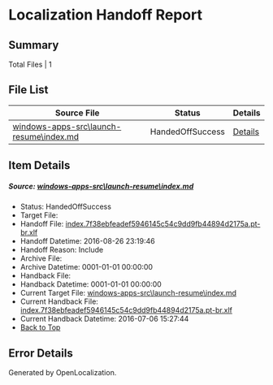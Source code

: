 # <a name='report-top'></a> Localization Handoff Report

## Summary
 Total Files | 1

## File List
 Source File | Status | Details 
 ----------- | ------ | ------- 
 [windows-apps-src\launch-resume\index.md](https://github.com/Microsoft/windows-apps/blob/5d0fffc46b1fc4ca2fba1422f2094bd411a65058/windows-apps-src/launch-resume/index.md) | HandedOffSuccess | [Details](#6950f2f4eeee947eb2f7e8b37f72de7c03f53b014393)

## Item Details
##### <a name='6950f2f4eeee947eb2f7e8b37f72de7c03f53b014393'></a> Source: [windows-apps-src\launch-resume\index.md](https://github.com/Microsoft/windows-apps/blob/5d0fffc46b1fc4ca2fba1422f2094bd411a65058/windows-apps-src/launch-resume/index.md)
* Status: HandedOffSuccess
* Target File: 
* Handoff File: [index.7f38ebfeadef5946145c54c9dd9fb44894d2175a.pt-br.xlf](https://github.com/Microsoft/WDG.handoff/blob/232ddf787d102197c72c7dca915d83115f79527d/ol-handoff/Microsoft/windows-apps.pt-br/master/index.7f38ebfeadef5946145c54c9dd9fb44894d2175a.pt-br.xlf)
* Handoff Datetime: 2016-08-26 23:19:46
* Handoff Reason: Include
* Archive File: 
* Archive Datetime: 0001-01-01 00:00:00
* Handback File: 
* Handback Datetime: 0001-01-01 00:00:00
* Current Target File: [windows-apps-src\launch-resume\index.md](https://github.com/Microsoft/windows-apps.pt-br/blob/b7cc1700e5930854bd1f5cdef3b4a27520adc15a/windows-apps-src/launch-resume/index.md)
* Current Handback File: [index.7f38ebfeadef5946145c54c9dd9fb44894d2175a.pt-br.xlf](https://github.com/Microsoft/WDG.handback/blob/7d943cc6c136850b0652613949438de118f8068c/ol-handback/Microsoft/windows-apps.pt-br/master/index.7f38ebfeadef5946145c54c9dd9fb44894d2175a.pt-br.xlf)
* Current Handback Datetime: 2016-07-06 15:27:44
* [Back to Top](#report-top)


## Error Details

Generated by OpenLocalization.

